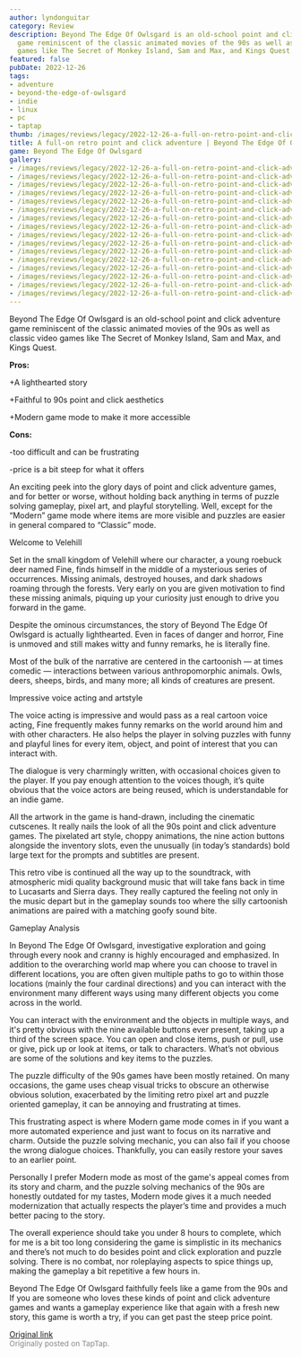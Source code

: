 ```yaml
---
author: lyndonguitar
category: Review
description: Beyond The Edge Of Owlsgard is an old-school point and click adventure
  game reminiscent of the classic animated movies of the 90s as well as classic video
  games like The Secret of Monkey Island, Sam and Max, and Kings Quest.
featured: false
pubDate: 2022-12-26
tags:
- adventure
- beyond-the-edge-of-owlsgard
- indie
- linux
- pc
- taptap
thumb: /images/reviews/legacy/2022-12-26-a-full-on-retro-point-and-click-adventure--beyond-the-edge-of-owlsgard---review-0.avif
title: A full-on retro point and click adventure | Beyond The Edge Of Owlsgard - Review
game: Beyond The Edge Of Owlsgard
gallery:
- /images/reviews/legacy/2022-12-26-a-full-on-retro-point-and-click-adventure--beyond-the-edge-of-owlsgard---review-0.avif
- /images/reviews/legacy/2022-12-26-a-full-on-retro-point-and-click-adventure--beyond-the-edge-of-owlsgard---review-1.avif
- /images/reviews/legacy/2022-12-26-a-full-on-retro-point-and-click-adventure--beyond-the-edge-of-owlsgard---review-2.avif
- /images/reviews/legacy/2022-12-26-a-full-on-retro-point-and-click-adventure--beyond-the-edge-of-owlsgard---review-3.avif
- /images/reviews/legacy/2022-12-26-a-full-on-retro-point-and-click-adventure--beyond-the-edge-of-owlsgard---review-4.avif
- /images/reviews/legacy/2022-12-26-a-full-on-retro-point-and-click-adventure--beyond-the-edge-of-owlsgard---review-5.avif
- /images/reviews/legacy/2022-12-26-a-full-on-retro-point-and-click-adventure--beyond-the-edge-of-owlsgard---review-6.avif
- /images/reviews/legacy/2022-12-26-a-full-on-retro-point-and-click-adventure--beyond-the-edge-of-owlsgard---review-7.avif
- /images/reviews/legacy/2022-12-26-a-full-on-retro-point-and-click-adventure--beyond-the-edge-of-owlsgard---review-8.avif
- /images/reviews/legacy/2022-12-26-a-full-on-retro-point-and-click-adventure--beyond-the-edge-of-owlsgard---review-9.avif
- /images/reviews/legacy/2022-12-26-a-full-on-retro-point-and-click-adventure--beyond-the-edge-of-owlsgard---review-10.avif
- /images/reviews/legacy/2022-12-26-a-full-on-retro-point-and-click-adventure--beyond-the-edge-of-owlsgard---review-11.avif
- /images/reviews/legacy/2022-12-26-a-full-on-retro-point-and-click-adventure--beyond-the-edge-of-owlsgard---review-12.avif
- /images/reviews/legacy/2022-12-26-a-full-on-retro-point-and-click-adventure--beyond-the-edge-of-owlsgard---review-13.avif
- /images/reviews/legacy/2022-12-26-a-full-on-retro-point-and-click-adventure--beyond-the-edge-of-owlsgard---review-14.avif
- /images/reviews/legacy/2022-12-26-a-full-on-retro-point-and-click-adventure--beyond-the-edge-of-owlsgard---review-15.avif
---
```

Beyond The Edge Of Owlsgard is an old-school point and click adventure game reminiscent of the classic animated movies of the 90s as well as classic video games like The Secret of Monkey Island, Sam and Max, and Kings Quest.


**Pros:**


+A lighthearted story

+Faithful to 90s point and click aesthetics

+Modern game mode to make it more accessible


**Cons:**


-too difficult and can be frustrating

-price is a bit steep for what it offers

An exciting peek into the glory days of point and click adventure games, and for better or worse, without holding back anything in terms of puzzle solving gameplay, pixel art, and playful storytelling. Well, except for the “Modern” game mode where items are more visible and puzzles are easier in general compared to “Classic” mode.

Welcome to Velehill

Set in the small kingdom of Velehill where our character, a young roebuck deer named Fine, finds himself in the middle of a mysterious series of occurrences. Missing animals, destroyed houses, and dark shadows roaming through the forests. Very early on you are given motivation to find these missing animals, piquing up your curiosity just enough to drive you forward in the game.

Despite the ominous circumstances, the story of Beyond The Edge Of Owlsgard is actually lighthearted. Even in faces of danger and horror, Fine is unmoved and still makes witty and funny remarks, he is literally fine.

Most of the bulk of the narrative are centered in the cartoonish — at times comedic — interactions between various anthropomorphic animals. Owls, deers, sheeps, birds, and many more; all kinds of creatures are present.

Impressive voice acting and artstyle

The voice acting is impressive and would pass as a real cartoon voice acting, Fine frequently makes funny remarks on the world around him and with other characters. He also helps the player in solving puzzles with funny and playful lines for every item, object, and point of interest that you can interact with.

The dialogue is very charmingly written, with occasional choices given to the player.  If you pay enough attention to the voices though, it’s quite obvious that the voice actors are being reused, which is understandable for an indie game.

All the artwork in the game is hand-drawn, including the cinematic cutscenes. It really nails the look of all the 90s point and click adventure games. The pixelated art style, choppy animations, the nine action buttons alongside the inventory slots, even the unusually (in today’s standards) bold large text for the prompts and subtitles are present.

This retro vibe is continued all the way up to the soundtrack, with atmospheric midi quality background music that will take fans back in time to Lucasarts and Sierra days. They really captured the feeling not only in the music depart but in the gameplay sounds too where the silly cartoonish animations are paired with a matching goofy sound bite.

Gameplay Analysis

In Beyond The Edge Of Owlsgard, investigative exploration and going through every nook and cranny is highly encouraged and emphasized. In addition to the overarching world map where you can choose to travel in different locations, you are often given multiple paths to go to within those locations (mainly the four cardinal directions) and you can interact with the environment many different ways using many different objects you come across in the world.

You can interact with the environment and the objects in multiple ways, and it's pretty obvious with the nine available buttons ever present, taking up a third of the screen space. You can open and close items, push or pull, use or give, pick up or look at items, or talk to characters. What’s not obvious are some of the solutions and key items to the puzzles.

The puzzle difficulty of the 90s games have been mostly retained. On many occasions, the game uses cheap visual tricks to obscure an otherwise obvious solution, exacerbated by the limiting retro pixel art and puzzle oriented gameplay, it can be annoying and frustrating at times.

This frustrating aspect is where Modern game mode comes in if you want a more automated experience and just want to focus on its narrative and charm. Outside the puzzle solving mechanic, you can also fail if you choose the wrong dialogue choices. Thankfully, you can easily restore your saves to an earlier point.

Personally I prefer Modern mode as most of the game's appeal comes from its story and charm, and the puzzle solving mechanics of the 90s are honestly outdated for my tastes, Modern mode gives it a much needed modernization that actually respects the player’s time and provides a much better pacing to the story.

The overall experience should take you under 8 hours to complete, which for me is a bit too long considering the game is simplistic in its mechanics and there’s not much to do besides point and click exploration and puzzle solving. There is no combat, nor roleplaying aspects to spice things up, making the gameplay a bit repetitive a few hours in.

Beyond The Edge Of Owlsgard faithfully feels like a game from the 90s and If you are someone who loves these kinds of point and click adventure games and wants a gameplay experience like that again with a fresh new story, this game is worth a try, if you can get past the steep price point.

[Original link](https://www.taptap.io/post/3944809)<br><span style="font-size: 0.95em; color: #888;">Originally posted on TapTap.</span>
